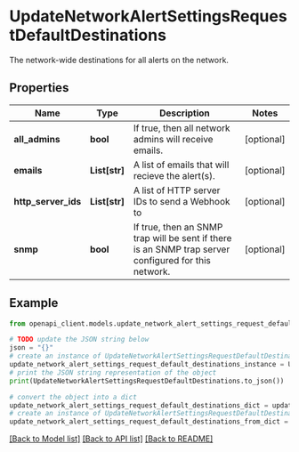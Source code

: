 # UpdateNetworkAlertSettingsRequestDefaultDestinations

The network-wide destinations for all alerts on the network.

## Properties

Name | Type | Description | Notes
------------ | ------------- | ------------- | -------------
**all_admins** | **bool** | If true, then all network admins will receive emails. | [optional] 
**emails** | **List[str]** | A list of emails that will recieve the alert(s). | [optional] 
**http_server_ids** | **List[str]** | A list of HTTP server IDs to send a Webhook to | [optional] 
**snmp** | **bool** | If true, then an SNMP trap will be sent if there is an SNMP trap server configured for this network. | [optional] 

## Example

```python
from openapi_client.models.update_network_alert_settings_request_default_destinations import UpdateNetworkAlertSettingsRequestDefaultDestinations

# TODO update the JSON string below
json = "{}"
# create an instance of UpdateNetworkAlertSettingsRequestDefaultDestinations from a JSON string
update_network_alert_settings_request_default_destinations_instance = UpdateNetworkAlertSettingsRequestDefaultDestinations.from_json(json)
# print the JSON string representation of the object
print(UpdateNetworkAlertSettingsRequestDefaultDestinations.to_json())

# convert the object into a dict
update_network_alert_settings_request_default_destinations_dict = update_network_alert_settings_request_default_destinations_instance.to_dict()
# create an instance of UpdateNetworkAlertSettingsRequestDefaultDestinations from a dict
update_network_alert_settings_request_default_destinations_from_dict = UpdateNetworkAlertSettingsRequestDefaultDestinations.from_dict(update_network_alert_settings_request_default_destinations_dict)
```
[[Back to Model list]](../README.md#documentation-for-models) [[Back to API list]](../README.md#documentation-for-api-endpoints) [[Back to README]](../README.md)


